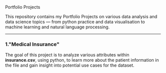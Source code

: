 Portfolio Projects

This repository contains my Portfolio Projects on various data analysis and data science topics — from python practice and data visualisation to machine learning and natural language processing.

-----------------------

### 1."Medical Insurance"

The goal of this project is to analyze various attributes within **insurance.csv**, using python, to learn more about the patient information in the file and gain insight into potential use cases for the dataset.   

